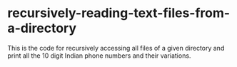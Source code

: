 # recursively-reading-text-files-from-a-directory
This is the code for recursively accessing all files of a given directory and print all the 10 digit Indian phone numbers and their variations.


